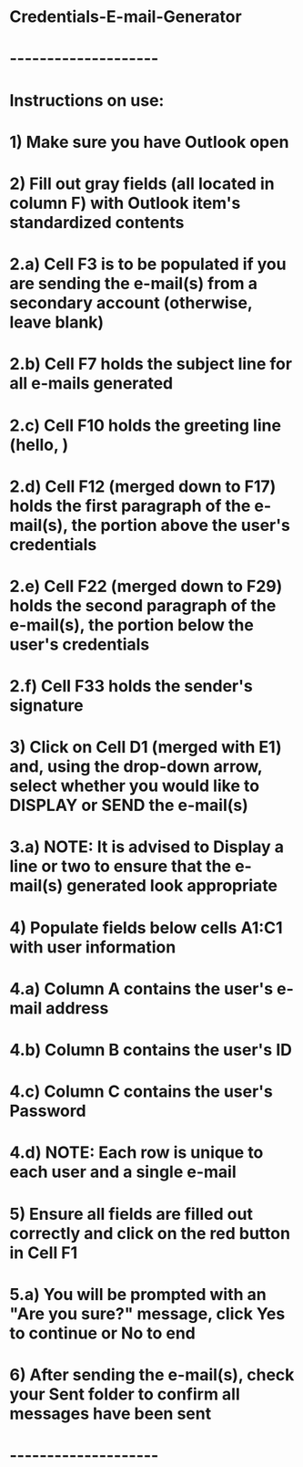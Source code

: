 # Credentials-E-mail-Generator

# --------------------
# Instructions on use:

# 1) Make sure you have Outlook open

# 2) Fill out gray fields (all located in column F) with Outlook item's standardized contents
# 	2.a) Cell F3 is to be populated if you are sending the e-mail(s) from a secondary account (otherwise, leave blank)
#	2.b) Cell F7 holds the subject line for all e-mails generated
#	2.c) Cell F10 holds the greeting line (hello, )
#	2.d) Cell F12 (merged down to F17) holds the first paragraph of the e-mail(s), the portion above the user's credentials
#	2.e) Cell F22 (merged down to F29) holds the second paragraph of the e-mail(s), the portion below the user's credentials
#	2.f) Cell F33 holds the sender's signature

# 3) Click on Cell D1 (merged with E1) and, using the drop-down arrow, select whether you would like to DISPLAY or SEND the e-mail(s)
#	3.a) NOTE: It is advised to Display a line or two to ensure that the e-mail(s) generated look appropriate

# 4) Populate fields below cells A1:C1 with user information
#	4.a) Column A contains the user's e-mail address
#	4.b) Column B contains the user's ID
#	4.c) Column C contains the user's Password
#	4.d) NOTE: Each row is unique to each user and a single e-mail

# 5) Ensure all fields are filled out correctly and click on the red button in Cell F1
#	5.a) You will be prompted with an "Are you sure?" message, click Yes to continue or No to end

# 6) After sending the e-mail(s), check your Sent folder to confirm all messages have been sent
# --------------------